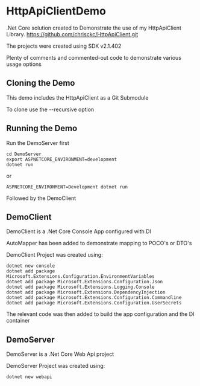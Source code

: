 # HttpApiClientDemo

.Net Core solution created to Demonstrate the use of my HttpApiClient Library.
https://github.com/chrisckc/HttpApiClient.git

The projects were created using SDK v2.1.402

Plenty of comments and commented-out code to demonstrate various usage options

## Cloning the Demo

This demo includes the HttpApiClient as a Git Submodule

To clone use the --recursive option


## Running the Demo

Run the DemoServer first

```
cd DemoServer
export ASPNETCORE_ENVIRONMENT=development
dotnet run
```
or
```
ASPNETCORE_ENVIRONMENT=Development dotnet run
```

Followed by the DemoClient

## DemoClient

DemoClient is a .Net Core Console App configured with DI

AutoMapper has been added to demonstrate mapping to POCO's or DTO's

DemoClient Project was created using:
```
dotnet new console
dotnet add package Microsoft.Extensions.Configuration.EnvironmentVariables
dotnet add package Microsoft.Extensions.Configuration.Json
dotnet add package Microsoft.Extensions.Logging.Console
dotnet add package Microsoft.Extensions.DependencyInjection
dotnet add package Microsoft.Extensions.Configuration.Commandline
dotnet add package Microsoft.Extensions.Configuration.UserSecrets
```

The relevant code was then added to build the app configuration and the DI container

## DemoServer

DemoServer is a .Net Core Web Api project

DemoServer Project was created using:
```
dotnet new webapi
```
